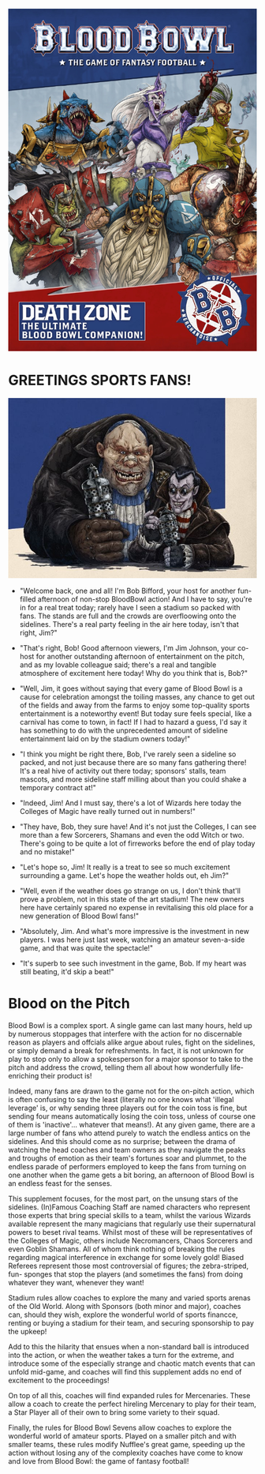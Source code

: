 ![](../media/death_zone/cover.jpg)

# GREETINGS SPORTS FANS!

![](../media/death_zone/bob_and_jim.jpg)

* "Welcome back, one and all! I'm Bob Bifford, your host for another fun-filled afternoon of non-stop BloodBowl action! And I have to say, you're in for a real treat today; rarely have I seen a stadium so packed with fans. The stands are full and the crowds are overfloowing onto the sidelines. There's a real party feeling in the air here today, isn't that right, Jim?"

* "That's right, Bob! Good afternoon viewers, I'm Jim Johnson, your co-host for another outstanding afternoon of entertainment on the pitch, and as my lovable colleague said; there's a real and tangible atmosphere of excitement here today! Why do you think that is, Bob?"

* "Well, Jim, it goes without saying that every game of Blood Bowl is a cause for celebration amongst the toiling masses, any chance to get out of the fields and away from the farms to enjoy some top-quality sports entertainment is a noteworthy event! But today sure feels special, like a carnival has come to town, in fact! If I had to hazard a guess, I'd say it has something to do with the unprecedented amount of sideline entertainment laid on by the stadium owners today!"

* "I think you might be right there, Bob, I've rarely seen a sideline so packed, and not just because there are so many fans gathering there! It's a real hive of activity out there today; sponsors' stalls, team mascots, and more sideline staff milling about than you could shake a temporary contract at!"

* "Indeed, Jim! And I must say, there's a lot of Wizards here today the Colleges of Magic have really turned out in numbers!"

* "They have, Bob, they sure have! And it's not just the Colleges, I can see more than a few Sorcerers, Shamans and even the odd Witch or two. There's going to be quite a lot of firreworks before the end of play today and no mistake!"

* "Let's hope so, Jim! It really is a treat to see so much excitement surrounding a game. Let's hope the weather holds out, eh Jim?"

* "Well, even if the weather does go strange on us, I don't think that'll prove a problem, not in this state of the art stadium! The new owners here have certainly spared no expense in revitalising this old place for a new generation of Blood Bowl fans!"

* "Absolutely, Jim. And what's more impressive is the investment in new players. I was here just last week, watching an amateur seven-a-side game, and that was quite the spectacle!"

* "It's superb to see such investment in the game, Bob. If my heart was still beating, it'd skip a beat!"

# Blood on the Pitch

Blood Bowl is a complex sport. A single game can last many hours, held up by numerous stoppages that interfere with the action for no discernable reason as players and offcials alike argue about rules, fight on the sidelines, or simply demand a break for refreshments. In fact, it is not unknown for play to stop only to allow a spokesperson for a major sponsor to take to the pitch and address the crowd, telling them all about how wonderfully life-enriching their product is!

Indeed, many fans are drawn to the game not for the on-pitch action, which is often confusing to say the least (literally no one knows what 'illegal leverage' is, or why sending three players out for the coin toss is fine, but sending four means automatically losing the coin toss, unless of course one of them is 'inactive'... whatever that means!). At any given game, there are a large number of fans who attend purely to watch the endless antics on the sidelines. And this should come as no surprise; between the drama of watching the head coaches and team owners as they navigate the peaks and troughs of emotion as their team's fortunes soar and plummet, to the endless parade of performers employed to keep the fans from turning on one another when the game gets a bit boring, an afternoon of Blood Bowl is an endless feast for the senses.

This supplement focuses, for the most part, on the unsung stars of the sidelines. (In)Famous Coaching Staff are named characters who represent those experts that bring special skills to a team, whilst the various Wizards available represent the many magicians that regularly use their supernatural powers to beset rival teams. Whilst most of these will be representatives of the Colleges of Magic, others include Necromancers, Chaos Sorcerers and even Goblin Shamans. All of whom think nothing of breaking the rules regarding magical interference in exchange for some lovely gold! Biased Referees represent those most controversial of figures; the zebra-striped, fun- sponges that stop the players (and sometimes the fans) from doing whatever they want, whenever they want!

Stadium rules allow coaches to explore the many and varied sports arenas of the Old World. Along with Sponsors (both minor and major), coaches can, should they wish, explore the wonderful world of sports financce, renting or buying a stadium for their team, and securing sponsorship to pay the upkeep!

Add to this the hilarity that ensues when a non-standard ball is introduced into the action, or when the weather takes a turn for the extreme, and introduce some of the especially strange and chaotic match events that can unfold mid-game, and coaches will find this supplement adds no end of excitement to the proceedings! 

On top of all this, coaches will find expanded rules for Mercenaries. These allow a coach to create the perfect hireling Mercenary to play for their team, a Star Player all of their own to bring some variety to their squad.

Finally, the rules for Blood Bowl Sevens allow coaches to explore the wonderful world of amateur sports. Played on a smaller pitch and with smaller teams, these rules modify Nufflee's great game, speeding up the action without losing any of the complexity coaches have come to know and love from Blood Bowl: the game of fantasy football!